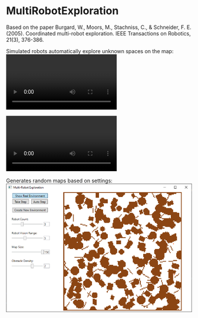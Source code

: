 # MultiRobotExploration

Based on the paper Burgard, W., Moors, M., Stachniss, C., & Schneider, F. E. (2005). Coordinated multi-robot exploration. IEEE Transactions on Robotics, 21(3), 376-386.

Simulated robots automatically explore unknown spaces on the map:
![Robots exploring a large map](Preview/large.mp4)

![Robots exploring a small map](Preview/small.mp4)

Generates random maps based on settings:
![The full, randomly generated environment](Preview/mapgen.png)
